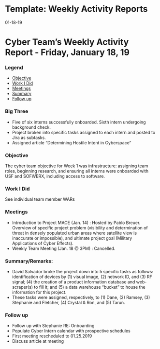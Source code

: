 # Template: Weekly Activity Reports
01-18-19
# Cyber Team’s Weekly Activity Report - Friday, January 18, 19
### Legend
 - [Objective](#objective)
 - [Work I Did](#work-i-did)
 - [Meetings](#meetings)
 - [Summary](#summary)
 - [Follow up](#follow-up)

### Big Three
-	Five of six interns successfully onboarded. Sixth intern undergoing background check.
-	Project broken into specific tasks assigned to each intern and posted to Jira as subtasks.
-	Assigned article “Determining Hostile Intent in Cyberspace”

### Objective
The cyber team objective for Week 1 was infrastructure: assigning team roles, beginning research, and ensuring all interns were onboarded with USF and SOFWERX, including access to software.

### Work I Did
See individual team member WARs

### Meetings
-	Introduction to Project MACE (Jan. 14) : Hosted by Pablo Breuer. Overview of specific project problem (visibility and determination of threat in densely populated urban areas where satellite view is inaccurate or impossible), and ultimate project goal (Military Applications of Cyber Effects). 
-	Weekly Team Meeting (Jan. 18 @ 3PM) : Cancelled.

### Summary/Remarks:
-	David Salvador broke the project down into 5 specific tasks as follows: identification of devices by (1) visual image, (2) network ID, and (3) RF signal; (4) the creation of a product information database and web-scraper(s) to fill it; and (5) a data warehouse “bucket” to house the information for this project.
-	These tasks were assigned, respectively, to (1) Dane, (2) Ramsey, (3) Stephanie and Fletcher, (4) Crystal & Ron, and (5) Tarun.

### Follow up
-	Follow up with Stephanie RE: Onboarding
-	Populate Cyber Intern calendar with prospective schedules
-	First meeting rescheduled to 01.25.2019
-	Discuss article at meeting
